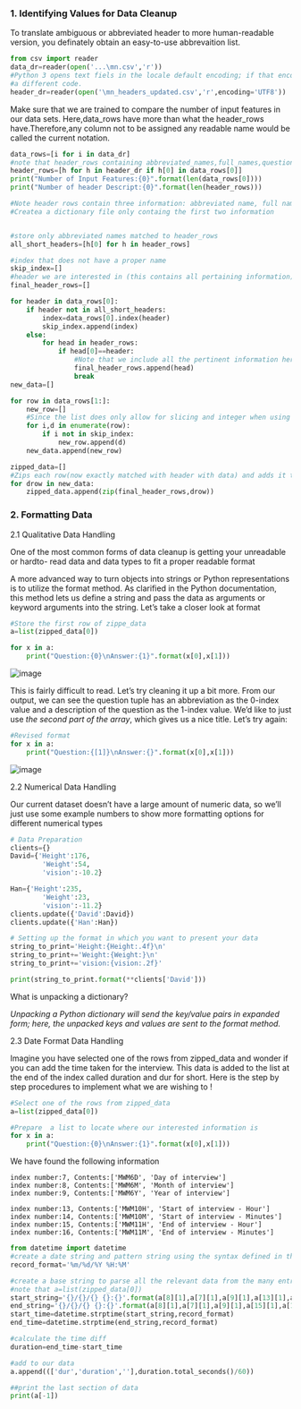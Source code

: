 ### 1. Identifying Values for Data Cleanup

To translate ambiguous or abbreviated header to more human-readable version, you definately obtain an easy-to-use abbrevaition list. 

```python
from csv import reader
data_dr=reader(open('...\mn.csv','r'))
#Python 3 opens text fiels in the locale default encoding; if that encoding cannot handle the unicoe values you are trying to write,pick
#a different code. 
header_dr=reader(open('\mn_headers_updated.csv','r',encoding='UTF8'))
```

Make sure that we are trained to compare the number of input features in our data sets. 
Here,data_rows have more than what the header_rows have.Therefore,any column not to be assigned any readable name would be called the current notation.

```python
data_rows=[i for i in data_dr]
#note that header_rows containing abbreviated_names,full_names,question
header_rows=[h for h in header_dr if h[0] in data_rows[0]]
print("Number of Input Features:{0}".format(len(data_rows[0])))
print("Number of header Descript:{0}".format(len(header_rows)))

#Note header rows contain three information: abbreviated name, full name, question
#Createa a dictionary file only containg the first two information


#store only abbreviated names matched to header_rows 
all_short_headers=[h[0] for h in header_rows]

#index that does not have a proper name 
skip_index=[]
#header we are interested in (this contains all pertaining information)
final_header_rows=[]

for header in data_rows[0]:
    if header not in all_short_headers:
        index=data_rows[0].index(header)
        skip_index.append(index)
    else:
        for head in header_rows:
            if head[0]==header:
                #Note that we include all the pertinent information here(ie abbreviated_names,full_names,question)
                final_header_rows.append(head)
                break
new_data=[]

for row in data_rows[1:]:
    new_row=[]
    #Since the list does only allow for slicing and integer when using .remove(), we should undergo semmingly burdensome work. 
    for i,d in enumerate(row):
        if i not in skip_index:
            new_row.append(d)
    new_data.append(new_row)

zipped_data=[]
#Zips each row(now exactly matched with header with data) and adds it to a new array,zipped_data
for drow in new_data:
    zipped_data.append(zip(final_header_rows,drow))   
```
### 2. Formatting Data

2.1 Qualitative Data Handling

One of the most common forms of data cleanup is getting your unreadable or hardto-
read data and data types to fit a proper readable format

A more advanced way to turn objects into strings or Python representations is to utilize
the format method. As clarified in the Python documentation, this method lets
us define a string and pass the data as arguments or keyword arguments into the
string. Let’s take a closer look at format

```python
#Store the first row of zippe_data
a=list(zipped_data[0])

for x in a:
    print("Question:{0}\nAnswer:{1}".format(x[0],x[1]))
```
![image](https://user-images.githubusercontent.com/53164959/70108966-eec04800-168d-11ea-8b49-7c7bab073424.png)

This is fairly difficult to read. Let’s try cleaning it up a bit more. From our output, we
can see the question tuple has an abbreviation as the 0-index value and a description
of the question as the 1-index value. We’d like to just use *_the second part of the array_*,
which gives us a nice title. Let’s try again:

```python
#Revised format
for x in a:
    print("Question:{[1]}\nAnswer:{}".format(x[0],x[1]))
```
![image](https://user-images.githubusercontent.com/53164959/70109034-11526100-168e-11ea-9f10-c010609cec09.png)

2.2 Numerical Data Handling

Our current dataset doesn’t have a large amount of numeric data, so we’ll just use some example numbers to show more formatting
options for different numerical types

```python
# Data Preparation
clients={}
David={'Height':176,
        'Weight':54,
        'vision':-10.2}

Han={'Height':235,
        'Weight':23,
        'vision':-11.2}
clients.update({'David':David})
clients.update({'Han':Han})

# Setting up the format in which you want to present your data
string_to_print='Height:{Height:.4f}\n'
string_to_print+='Weight:{Weight:}\n'
string_to_print+='vision:{vision:.2f}'

print(string_to_print.format(**clients['David']))

```
What is unpacking a dictionary?

_Unpacking a Python dictionary will send the key/value pairs in expanded form; here, the unpacked keys and values are sent to
the format method._


2.3 Date Format Data Handling

Imagine you have selected one of the rows from zipped_data and wonder if you can add the time taken for the interview. 
This data is added to the list at the end of the index called duration and dur for short. Here is the step by step procedures to implement what we are wishing to !

```python
#Select one of the rows from zipped_data
a=list(zipped_data[0])

#Prepare  a list to locate where our interested information is
for x in a:
    print("Question:{0}\nAnswer:{1}".format(x[0],x[1]))
```

We have found the following information

```
index number:7, Contents:['MWM6D', 'Day of interview']
index number:8, Contents:['MWM6M', 'Month of interview']
index number:9, Contents:['MWM6Y', 'Year of interview']

index number:13, Contents:['MWM10H', 'Start of interview - Hour']
index number:14, Contents:['MWM10M', 'Start of interview - Minutes']
index number:15, Contents:['MWM11H', 'End of interview - Hour']
index number:16, Contents:['MWM11M', 'End of interview - Minutes']
```

```python
from datetime import datetime
#create a date string and pattern string using the syntax defined in the python 
record_format='%m/%d/%Y %H:%M'

#create a base string to parse all the relevant data from the many entries 
#note that a=list(zipped_data[0])
start_string='{}/{}/{} {}:{}'.format(a[8][1],a[7][1],a[9][1],a[13][1],a[14][1])
end_string='{}/{}/{} {}:{}'.format(a[8][1],a[7][1],a[9][1],a[15][1],a[16][1])
start_time=datetime.strptime(start_string,record_format)
end_time=datetime.strptime(end_string,record_format)

#calculate the time diff
duration=end_time-start_time

#add to our data
a.append((['dur','duration',''],duration.total_seconds()/60))

##print the last section of data
print(a[-1])
